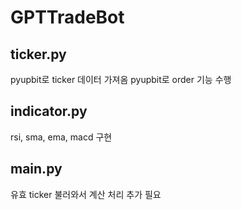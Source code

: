 # GPTTradeBot

## ticker.py
pyupbit로 ticker 데이터 가져옴
pyupbit로 order 기능 수행

## indicator.py
rsi, sma, ema, macd 구현 

## main.py
유효 ticker 불러와서 계산 처리 추가 필요
